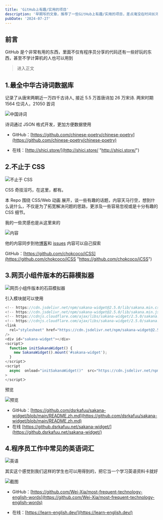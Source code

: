 ```yaml
---
title: 'GitHub上有趣/实用的项目'
description: '早期写的文章，推荐了一些GitHub上有趣/实用的项目，差点淹没在时间长河中'
pubDate: '2024-07-27'
---
```



## 前言

GitHub 是个非常有用的东西，里面不仅有程序员分享的代码还有一些好玩的东西，甚至不学计算机的人也可以用到

> 进入正文

## 1.最全中华古诗词数据库

记录了从唐宋两朝近一万四千古诗人, 接近 5.5 万首唐诗加 26 万宋诗. 两宋时期 1564 位词人，21050 首词

![中国诗词](https://avatars3.githubusercontent.com/u/30764933?s=200&v=4 "中国诗词")

诗词通过 JSON 格式开发，更加方便数据使用

- GitHub：[https://github.com/chinese-poetry/chinese-poetry](https://github.com/chinese-poetry/chinese-poetry)

- 在线：[http://shici.store/](http://shici.store/ "http://shici.store/")

## 2.不止于 CSS

![不止于 CSS ](https://img.linexic.top/file/607b39e49e2463f16744a.png "不止于 CSS ")

CSS 奇技淫巧，在这里，都有。

本 Repo 围绕 CSS/Web 动画 展开，谈一些有趣的话题，内容天马行空，想到什么说什么，不仅是为了拓宽解决问题的思路，更涉及一些容易忽视或是十分有趣的 CSS 细节。

我的一些灵感也是从这里来的

![内容](https://img.linexic.top/file/c94735a24218532baf05a.png "内容")

他的内容同步到他[博客](http://www.cnblogs.com/coco1s/ "博客")和 [issues](https://github.com/chokcoco/iCSS/issues "issues") 内容可以自己探索

GitHub：[https://github.com/chokcoco/iCSS](https://github.com/chokcoco/iCSS "https://github.com/chokcoco/iCSS")

## 3.网页小组件版本的石蒜模拟器

![网页小组件版本的石蒜模拟器](https://img.linexic.top/file/184a478ad146158a32873.png "网页小组件版本的石蒜模拟器")

引入模块就可以使用

```javascript
<!-- https://cdn.jsdelivr.net/npm/sakana-widget@2.5.0/lib/sakana.min.css -->
<!-- https://cdn.jsdelivr.net/npm/sakana-widget@2.5.0/lib/sakana.min.js -->
<!-- https://cdnjs.cloudflare.com/ajax/libs/sakana-widget/2.5.0/sakana.min.css -->
<!-- https://cdnjs.cloudflare.com/ajax/libs/sakana-widget/2.5.0/sakana.min.js -->
<link
  rel="stylesheet" href="https://cdn.jsdelivr.net/npm/sakana-widget@2.5.0/lib/sakana.min.css"
/>
<div id="sakana-widget"></div>
<script＞
  function initSakanaWidget() {
    new SakanaWidget().mount('#sakana-widget');
  }
</script＞
<script
  async  onload="initSakanaWidget()"  src="https://cdn.jsdelivr.net/npm/sakana-widget@2.5.0/lib/sakana.min.js"
>
</script＞
```

预览

![预览](https://img.linexic.top/file/b6ed221fb42c08741bfa6.png "预览")

- GitHub：[https://github.com/dsrkafuu/sakana-widget/blob/main/README.zh.md](https://github.com/dsrkafuu/sakana-widget/blob/main/README.zh.md)
- 在线 [https://github.dsrkafuu.net/sakana-widget/](https://github.dsrkafuu.net/sakana-widget/)

## 4.程序员工作中常见的英语词汇

![英语](https://img.linexic.top/file/2e647580ae9f92df598ac.png)

其实这个感觉到我们这样的学生也可以用得到的，把它当一个学习英语资料卡就好

![截图](https://img.linexic.top/file/db4721895ba8271f04e3b.png)

- GitHub：[https://github.com/Wei-Xia/most-frequent-technology-english-words](https://github.com/Wei-Xia/most-frequent-technology-english-words)

- 在线：[https://learn-english.dev/](https://learn-english.dev/)
